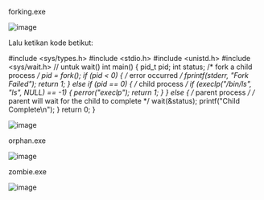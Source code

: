 forking.exe

![image](https://github.com/avendika/SysOP24-3123521011/assets/140131896/1039be24-5f94-4f5c-96ae-22e89972569a)

Lalu ketikan kode betikut:

#include <sys/types.h>
#include <stdio.h>
#include <unistd.h>
#include <sys/wait.h> // untuk wait()
int main() {
    pid_t pid;
    int status;
    /* fork a child process */
    pid = fork();
    if (pid < 0) { /* error occurred */
        fprintf(stderr, "Fork Failed");
        return 1;
    }
    else if (pid == 0) { /* child process */
        if (execlp("/bin/ls", "ls", NULL) == -1) {
            perror("execlp");
            return 1;
        }
    }
    else { /* parent process */
        /* parent will wait for the child to complete */
        wait(&status);
        printf("Child Complete\n");
    }
    return 0;
}


![image](https://github.com/avendika/SysOP24-3123521011/assets/140131896/aad11e0a-3a6f-485a-9c2f-4d2472cdb422)


orphan.exe

![image](https://github.com/avendika/SysOP24-3123521011/assets/140131896/8d85ddc5-1c3e-4775-b337-f0415fb44f90)

zombie.exe

![image](https://github.com/avendika/SysOP24-3123521011/assets/140131896/4434f871-0a2f-49da-a370-2ee0f8bee08e)
